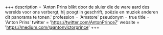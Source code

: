 +++
description = 'Anton Prins blikt door de sluier die de ware aard des werelds voor ons verbergt, hij poogt in geschrift, poëzie en muziek anderen dit panorama te tonen.'
profession = 'Amatore'
pseudonym = true
title = 'Anton Prins'
twitter = 'https://twitter.com/AntonPrince7'
website = 'https://medium.com/@antonvictorprince'
+++
